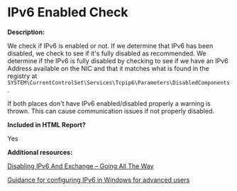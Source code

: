 # IPv6 Enabled Check

**Description:**

We check if IPv6 is enabled or not. If we determine that IPv6 has been disabled, we check to see if it's fully disabled as recommended. We determine if the IPv6 is fully disabled by checking to see if we have an IPv6 Address available on the NIC and that it matches what is found in the registry at `SYSTEM\CurrentControlSet\Services\Tcpip6\Parameters\DisabledComponents`.

If both places don't have IPv6 enabled/disabled properly a warning is thrown. This can cause communication issues if not properly disabled.

**Included in HTML Report?**

Yes

**Additional resources:**

[Disabling IPv6 And Exchange – Going All The Way](https://blog.rmilne.ca/2014/10/29/disabling-ipv6-and-exchange-going-all-the-way/)

[Guidance for configuring IPv6 in Windows for advanced users](https://support.microsoft.com/help/929852/guidance-for-configuring-ipv6-in-windows-for-advanced-users)